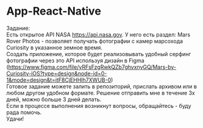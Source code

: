 # App-React-Native

Задание:  
Eсть открытое API NASA https://api.nasa.gov. У него есть раздел: Mars Rover Photos - позволяет получать фотографии с камер марсохода Сuriosity в указанное земное время.  
Создать приложение, которое будет реализовывать удобный серфинг фотографии через это API используя дизайн в Figma (https://www.figma.com/file/yRFsFzgRwkQZb7ghvxnyGQ/Mars-by-Curiosity-iOS?type=design&node-id=0-1&mode=design&t=itF8CjEHHIh7XWUB-0)  
Готовое задание можете залить в репозиторий, прислать архивом или в любом другом удобном формате. Решение отправить мне в течение 3х дней, можно больше 3 дней делать.  
Если в процессе выполнения возникнут вопросы, обращайтесь - буду рада помочь.  
Удачи!
